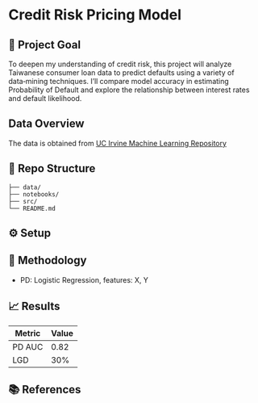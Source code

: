 # Credit Risk Pricing Model

## 🚀 Project Goal
To deepen my understanding of credit risk, this project will analyze Taiwanese consumer loan data to predict defaults using a variety of data‑mining techniques. I’ll compare model accuracy in estimating Probability of Default and explore the relationship between interest rates and default likelihood.

## Data Overview

The data is obtained from [UC Irvine Machine Learning Repository](https://archive.ics.uci.edu/dataset/350/default+of+credit+card+clients?fbclid=IwY2xjawJO-XdleHRuA2FlbQIxMAABHVTywu6Qx2uUPBRIr4Ok_TK7dswnh-qnUJn0xb0ArjPZ7-UTknqTCHVcJg_aem_4Yv9f48SV0XG_RLQOy5qxQ)


## 📂 Repo Structure

    ├── data/
    ├── notebooks/
    ├── src/
    └── README.md


## ⚙️ Setup


## 🧮 Methodology
- PD: Logistic Regression, features: X, Y  

## 📈 Results
| Metric | Value |
|--------|-------|
| PD AUC | 0.82 |
| LGD | 30% |

<!-- ## 📋 Next Steps
- Build downturn LGD model  
- Automate monthly data refresh   -->

## 📚 References
